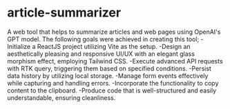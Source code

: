 # article-summarizer
A web tool that helps to summarize articles and web pages using OpenAI's GPT model. 
The following goals were achieved in creating this tool;
  -Initialize a ReactJS project utilizing Vite as the setup.
  -Design an aesthetically pleasing and responsive UI/UX with an elegant glass morphism effect, employing Tailwind CSS.
  -Execute advanced API requests with RTK query, triggering them based on specified conditions.
  -Persist data history by utilizing local storage.
  -Manage form events effectively while capturing and handling errors.
  -Incorporate the functionality to copy content to the clipboard.
  -Produce code that is well-structured and easily understandable, ensuring cleanliness.

